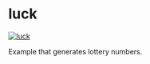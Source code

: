 # luck

[![luck](https://storage.googleapis.com/murlok-github/luck-thumb.png)](https://luck.murlok.io)

Example that generates lottery numbers.
